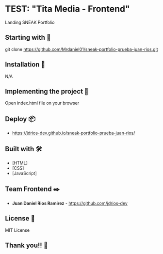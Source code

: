 
# TEST: "Tita Media - Frontend"

Landing SNEAK Portfolio

## Starting with 🚀

git clone https://github.com/Mrdaniel01/sneak-portfolio-prueba-juan-rios.git

## Installation 🔧

N/A

## Implementing the project 🔧

Open index.html file on your browser

## Deploy 📦

* https://jdrios-dev.github.io/sneak-portfolio-prueba-juan-rios/

## Built with 🛠️

* [HTML]
* [CSS]
* [JavaScript]

## Team Frontend ✒️

* **Juan Daniel Rios Ramirez** - <https://github.com/jdrios-dev>

## License 📄

MIT License

## Thank you!! 🎁
